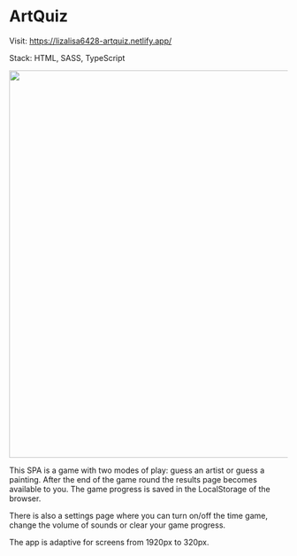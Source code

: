 # ArtQuiz
Visit: https://lizalisa6428-artquiz.netlify.app/

Stack: HTML, SASS, TypeScript

<img src="https://user-images.githubusercontent.com/87124701/165902512-cbc81023-8837-49a1-a71f-4f658f104628.JPG" width=700 ></img>

This SPA is a game with two modes of play: guess an artist or guess a painting. After the end of the game round the results page becomes available to you. The game progress is saved in the LocalStorage of the browser.

There is also a settings page where you can turn on/off the time game, change the volume of sounds or clear your game progress.

The app is adaptive for screens from 1920px to 320px.
